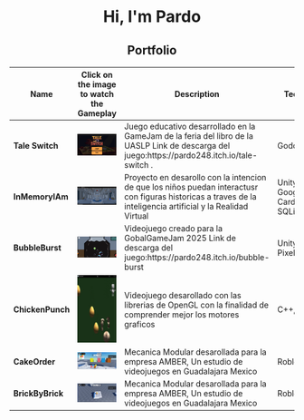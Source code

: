 <div align="center">
<h1 align="center">Hi, I'm Pardo </h1>
<h2>Portfolio</h2>

<table>
  <thead>
    <tr>
      <th>Name</th>
      <th>Click on the image to watch the Gameplay</th>
      <th>Description</th>
      <th>Technologies</th>
    </tr>
  </thead>
  <tbody>
    <tr>
      <td><strong>Tale Switch</strong></td>
      <td>
        <a href="https://youtu.be/mVAwZmjskFs">
          <img src="https://raw.githubusercontent.com/Pardo248/Pardo248/refs/heads/main/Captura%20de%20pantalla%202025-10-27%20005411.png" alt="Tale Switch" width="300">
        </a>
      </td>
      <td>Juego educativo desarrollado en la GameJam de la feria del libro de la UASLP 
          Link de descarga del juego:https://pardo248.itch.io/tale-switch .</td>
      <td>Godot,ItchIO</td>
    </tr>
    <tr>
      <td><strong>InMemoryIAm</strong></td>
      <td>
        <a href="https://youtu.be/WbeHtg-wk0Q">
          <img src="https://raw.githubusercontent.com/Pardo248/Pardo248/refs/heads/main/Images/InMemoryIAm.png" alt="Demo InMemoryIAm" width="300">
        </a>
      </td>
      <td>Proyecto en desarollo con la intencion de que los niños puedan interactusr con figuras historicas a traves de la inteligencia artificial y la Realidad Virtual</td>
      <td>Unity, C# , SDK Google Cardboard, SQLite</td>
    </tr>
    <tr>
      <td><strong>BubbleBurst</strong></td>
      <td>
        <a href="https://youtu.be/5D-DLO553_A">
          <img src="https://github.com/Pardo248/Pardo248/blob/main/Images/BubbleBurst.png?raw=true" alt="BubbleBurst" width="300">
        </a>
      </td>
      <td>Videojuego creado para la GobalGameJam 2025 Link de descarga del juego:https://pardo248.itch.io/bubble-burst </td>
      <td>Unity2D, C# , PixelStudio</td>
    </tr>
    <tr>
      <td><strong>ChickenPunch</strong></td>
      <td>
        <a href="https://youtube.com/shorts/ba1rCN7CXu0?feature=share">
          <img src="https://github.com/Pardo248/Pardo248/blob/main/Images/ChickenPunch.png?raw=true" alt="ChickenPunch" width="300">
        </a>
      </td>
      <td>Videojuego desarollado con las librerias de OpenGL con la finalidad de comprender mejor los motores graficos </td>
      <td>C++, OpenGL</td>
    </tr>
    <tr>
      <td><strong>CakeOrder</strong></td>
      <td>
        <a href="https://youtu.be/hLvPUaT5Wy8">
          <img src="https://github.com/Pardo248/Pardo248/blob/main/Images/CakeOrder.png?raw=true" alt="CakeOrder" width="300">
        </a>
      </td>
      <td>Mecanica Modular desarollada para la empresa AMBER, Un estudio de videojuegos en Guadalajara Mexico</td>
      <td>RobloxStudio,Lua</td>
    </tr>
    <tr>
      <td><strong>BrickByBrick</strong></td>
      <td>
        <a href="https://youtu.be/71keAOepnuQ">
          <img src="https://github.com/Pardo248/Pardo248/blob/main/Images/BrickByBrick.png?raw=true" alt="BrickByBrick" width="300">
        </a>
      </td>
      <td>Mecanica Modular desarollada para la empresa AMBER, Un estudio de videojuegos en Guadalajara Mexico</td>
      <td>RobloxStudio,Lua</td>
    </tr>
  </tbody>
</table>
